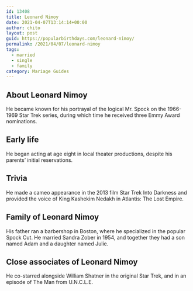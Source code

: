 ```yaml
---
id: 13408
title: Leonard Nimoy
date: 2021-04-07T13:14:14+00:00
author: chito
layout: post
guid: https://popularbirthdays.com/leonard-nimoy/
permalink: /2021/04/07/leonard-nimoy  
tags:
  - married
  - single
  - family
category: Mariage Guides
---
```

<!--Content-->


          
          
## About Leonard Nimoy



  He became known for his portrayal of the logical Mr. Spock on the 1966-1969 Star Trek series, during which time he received three Emmy Award nominations.

                
                
## Early life



  He began acting at age eight in local theater productions, despite his parents&#8217; initial reservations.

                
                
## Trivia



  He made a cameo appearance in the 2013 film Star Trek Into Darkness and provided the voice of King Kashekim Nedakh in Atlantis: The Lost Empire. 

                
                
## Family of Leonard Nimoy



  His father ran a barbershop in Boston, where he specialized in the popular Spock Cut. He married Sandra Zober in 1954, and together they had a son named Adam and a daughter named Julie.

                
                
## Close associates of Leonard Nimoy



  He co-starred alongside William Shatner in the original Star Trek, and in an episode of The Man from U.N.C.L.E.

          
          